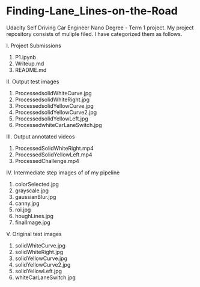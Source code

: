 # Finding-Lane_Lines-on-the-Road 
Udacity Self Driving Car Engineer Nano Degree - Term 1 project.
My project repository consists of muliple filed.
I have categorized them as follows.


I. Project Submissions
1) P1.ipynb
2) Writeup.md
3) README.md

II. Output test images
1) ProcessedsolidWhiteCurve.jpg
2) ProcessedsolidWhiteRight.jpg
3) ProcessedsolidYellowCurve.jpg
4) ProcessedsolidYellowCurve2.jpg
5) ProcessedsolidYellowLeft.jpg
6) ProcessedwhiteCarLaneSwitch.jpg

III. Output annotated videos
1) ProcessedSolidWhiteRight.mp4
2) ProcessedSolidYellowLeft.mp4
3) ProcessedChallenge.mp4

IV. Intermediate step images of of my pipeline
1) colorSelected.jpg
2) grayscale.jpg
3) gaussianBlur.jpg
4) canny.jpg
5) roi.jpg
6) houghLines.jpg
7) finalImage.jpg

V. 
Original test images
1) solidWhiteCurve.jpg
2) solidWhiteRight.jpg
3) solidYellowCurve.jpg
4) solidYellowCurve2.jpg
5) solidYellowLeft.jpg
6) whiteCarLaneSwitch.jpg

